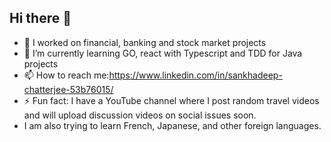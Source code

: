 ## Hi there 👋

- 🔭 I worked on financial, banking and stock market projects
- 🌱 I’m currently learning GO, react with Typescript and TDD for Java projects
- 📫 How to reach me:https://www.linkedin.com/in/sankhadeep-chatterjee-53b76015/
- ⚡ Fun fact: I have a YouTube channel where I post random travel videos and will upload discussion videos on social issues soon.
- I am also trying to learn French, Japanese, and other foreign languages.

<!--
**isankha007/isankha007** is a ✨ _special_ ✨ repository because its `README.md` (this file) appears on your GitHub profile.

Here are some ideas to get you started:

- 🔭 I’m currently working on ...
- 🌱 I’m currently learning ...
- 👯 I’m looking to collaborate on ...
- 🤔 I’m looking for help with ...
- 💬 Ask me about ...
- 📫 How to reach me: ...
- 😄 Pronouns: ...
- ⚡ Fun fact: ...
-->
